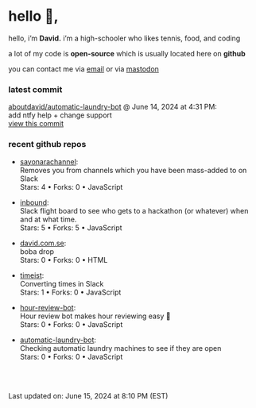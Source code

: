 <h1>hello 👋,</h1>
<p>hello, i’m <b>David.</b> i’m a high-schooler who likes tennis, food, and coding</p>
<p>a lot of my code is <strong>open-source</strong> which is usually located here on <strong>github</strong></p>
<p>you can contact me via <a href="mailto:aboutdavid@protonmail.com">email</a> or via <a href="https://social.dino.icu/@david">mastodon</a></p>
<h3>latest commit</h3>
<p><a href="https://github.com/aboutdavid/automatic-laundry-bot">aboutdavid/automatic-laundry-bot</a> @ June 14, 2024 at 4:31 PM:<br>
add ntfy help + change support<br>
<a href="https://github.com/aboutdavid/automatic-laundry-bot/commit/b56a485f83fa17d9afece36bd1febecdf23e5b5f">view this commit</a></p>
<h3>recent github repos</h3>
<ul>
<li>
<p><a href="https://github.com/aboutdavid/sayonarachannel">sayonarachannel</a>:<br>
Removes you from channels which you have been mass-added to on Slack<br>
Stars: 4 • Forks: 0 • JavaScript</p>
</li>
<li>
<p><a href="https://github.com/aboutdavid/inbound">inbound</a>:<br>
Slack flight board to see who gets to a hackathon (or whatever) when and at what time.<br>
Stars: 5 • Forks: 5 • JavaScript</p>
</li>
<li>
<p><a href="https://github.com/aboutdavid/david.com.se">david.com.se</a>:<br>
boba drop<br>
Stars: 0 • Forks: 0 • HTML</p>
</li>
<li>
<p><a href="https://github.com/aboutdavid/timeist">timeist</a>:<br>
Converting times in Slack<br>
Stars: 1 • Forks: 0 • JavaScript</p>
</li>
<li>
<p><a href="https://github.com/aboutdavid/hour-review-bot">hour-review-bot</a>:<br>
Hour review bot makes hour reviewing easy 🤯<br>
Stars: 0 • Forks: 0 • JavaScript</p>
</li>
<li>
<p><a href="https://github.com/aboutdavid/automatic-laundry-bot">automatic-laundry-bot</a>:<br>
Checking automatic laundry machines to see if they are open<br>
Stars: 0 • Forks: 0 • JavaScript</p>
</li>
</ul>
<p><br><br></p>
<p>Last updated on: June 15, 2024 at 8:10 PM (EST)</p>
